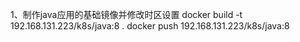 1、制作java应用的基础镜像并修改时区设置
docker build -t 192.168.131.223/k8s/java:8 .
docker push 192.168.131.223/k8s/java:8
